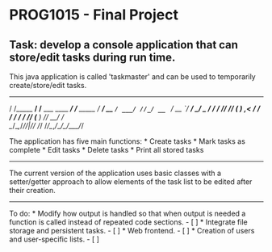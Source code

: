 # PROG1015 - Final Project
## **Task**: develop a console application that can store/edit tasks during run time.

This java application is called 'taskmaster' and can be used to temporarily create/store/edit tasks.

   __             __                        __           
  / /_____ ______/ /______ ___  ____ ______/ /____  _____
 / __/ __ `/ ___/ //_/ __ `__ \/ __ `/ ___/ __/ _ \/ ___/
/ /_/ /_/ (__  ) ,< / / / / / / /_/ (__  ) /_/  __/ /    
\__/\__,_/____/_/|_/_/ /_/ /_/\__,_/____/\__/\___/_/     
                                                         
The application has five main functions:
	* Create tasks
	* Mark tasks as complete
	* Edit tasks
	* Delete tasks
	* Print all stored tasks

***

The current version of the application uses basic classes with a setter/getter approach to allow elements of the task list to be edited after their creation. 

***

To do: 
	* Modify how output is handled so that when output is needed a function is called instead of repeated code sections. - [ ]
	* Integrate file storage and persistent tasks. - [ ]
	* Web frontend. - [ ]
	* Creation of users and user-specific lists. - [ ]
